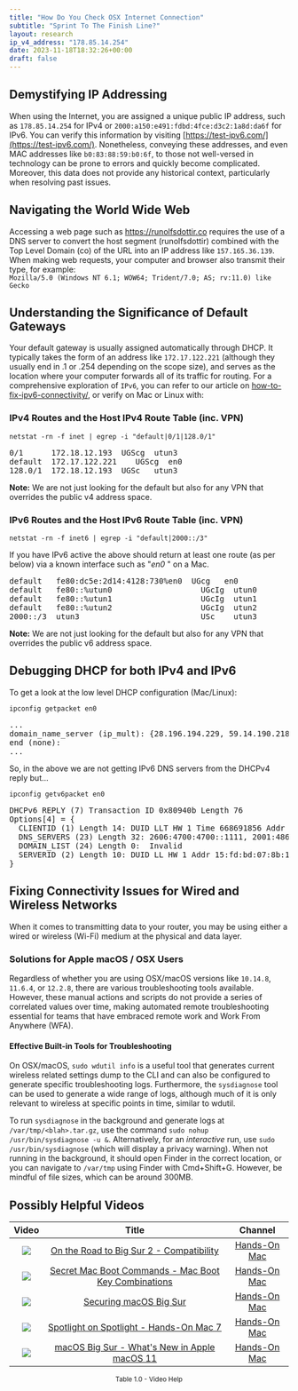 ```yaml
---
title: "How Do You Check OSX Internet Connection"
subtitle: "Sprint To The Finish Line?"
layout: research
ip_v4_address: "178.85.14.254"
date: 2023-11-18T18:32:26+00:00
draft: false
---
```


## Demystifying IP Addressing

When using the Internet, you are assigned a unique public IP address, such as ```178.85.14.254``` for IPv4 or ```2000:a150:e491:fdbd:4fce:d3c2:1a8d:da6f``` for IPv6. You can verify this information by visiting [https://test-ipv6.com/](https://test-ipv6.com/). Nonetheless, conveying these addresses, and even MAC addresses like ```b0:83:88:59:b0:6f```, to those not well-versed in technology can be prone to errors and quickly become complicated. Moreover, this data does not provide any historical context, particularly when resolving past issues.
## Navigating the World Wide Web

Accessing a web page such as https://runolfsdottir.co requires the use of a DNS server to convert the host segment (runolfsdottir) combined with the Top Level Domain (co) of the URL into an IP address like ```157.165.36.139```. When making web requests, your computer and browser also transmit their type, for example: <br>```Mozilla/5.0 (Windows NT 6.1; WOW64; Trident/7.0; AS; rv:11.0) like Gecko```
## Understanding the Significance of Default Gateways

Your default gateway is usually assigned automatically through DHCP. It typically takes the form of an address like ```172.17.122.221``` (although they usually end in .1 or .254 depending on the scope size), and serves as the location where your computer forwards all of its traffic for routing. For a comprehensive exploration of ```IPv6```, you can refer to our article on [how-to-fix-ipv6-connectivity/](/blog/how-to-fix-ipv6-connectivity/), or verify on Mac or Linux with:
<br>
### IPv4 Routes and the Host IPv4 Route Table (inc. VPN)
```netstat -rn -f inet | egrep -i "default|0/1|128.0/1"```

<pre>
0/1      172.18.12.193  UGScg  utun3
default  172.17.122.221    UGScg  en0
128.0/1  172.18.12.193  UGSc   utun3</pre>

**Note:** We are not just looking for the default but also for any VPN that overrides the public v4 address space.

### IPv6 Routes and the Host IPv6 Route Table (inc. VPN)
```netstat -rn -f inet6 | egrep -i "default|2000::/3"```

If you have IPv6 active the above should return at least one route (as per below) via a known interface such as "_en0_ " on a Mac. 

<pre>
default   fe80:dc5e:2d14:4128:730%en0  UGcg   en0
default   fe80::%utun0                   UGcIg  utun0
default   fe80::%utun1                   UGcIg  utun1
default   fe80::%utun2                   UGcIg  utun2
2000::/3  utun3                          USc    utun3</pre>

**Note:** We are not just looking for the default but also for any VPN that overrides the public v6 address space.
<br>

## Debugging DHCP for both IPv4 and IPv6

To get a look at the low level DHCP configuration (Mac/Linux): 

```ipconfig getpacket en0```

<pre>
...
domain_name_server (ip_mult): {28.196.194.229, 59.14.190.218}
end (none):
...</pre>

So, in the above we are not getting IPv6 DNS servers from the DHCPv4 reply but...

```ipconfig getv6packet en0```

<pre>
DHCPv6 REPLY (7) Transaction ID 0x80940b Length 76
Options[4] = {
  CLIENTID (1) Length 14: DUID LLT HW 1 Time 668691856 Addr b0:83:88:59:b0:6f
  DNS_SERVERS (23) Length 32: 2606:4700:4700::1111, 2001:4860:4860::8844
  DOMAIN_LIST (24) Length 0:  Invalid
  SERVERID (2) Length 10: DUID LL HW 1 Addr 15:fd:bd:07:8b:13
}</pre>




## Fixing Connectivity Issues for Wired and Wireless Networks
When it comes to transmitting data to your router, you may be using either a wired or wireless (Wi-Fi) medium at the physical and data layer.
### Solutions for Apple macOS / OSX Users
Regardless of whether you are using OSX/macOS versions like ```10.14.8```, ```11.6.4```, or ```12.2.8```, there are various troubleshooting tools available. However, these manual actions and scripts do not provide a series of correlated values over time, making automated remote troubleshooting essential for teams that have embraced remote work and Work From Anywhere (WFA).
#### Effective Built-in Tools for Troubleshooting
On OSX/macOS, ```sudo wdutil info``` is a useful tool that generates current wireless related settings dump to the CLI and can also be configured to generate specific troubleshooting logs. Furthermore, the ```sysdiagnose``` tool can be used to generate a wide range of logs, although much of it is only relevant to wireless at specific points in time, similar to wdutil.

To run ```sysdiagnose``` in the background and generate logs at ```/var/tmp/<blah>.tar.gz```, use the command ```sudo nohup /usr/bin/sysdiagnose -u &```. Alternatively, for an *interactive* run, use ```sudo /usr/bin/sysdiagnose``` (which will display a privacy warning). When not running in the background, it should open Finder in the correct location, or you can navigate to ```/var/tmp``` using Finder with Cmd+Shift+G. However, be mindful of file sizes, which can be around 300MB.
## Possibly Helpful Videos

<link href="/plugins/lity/css/lity.min.css" rel="stylesheet">
<script src="/plugins/lity/js/lity.min.js"></script>
<div class="table1-start"></div>

|Video | Title | Channel |
| :---: | :---: | :---: |
|<a href="https://www.youtube.com/watch?v=HEbK-Tignuc" data-lity><img src="https://i.ytimg.com/vi/HEbK-Tignuc/default.jpg" class="img-fluid"></a>|<a href="https://www.youtube.com/watch?v=HEbK-Tignuc" data-lity>On the Road to Big Sur 2 - Compatibility</a>|<a target="_blank" href="https://www.youtube.com/channel/UCg43DP8MdHVcl4rFK_delBg" >Hands-On Mac</a>|
|<a href="https://www.youtube.com/watch?v=VwNYWAxHCgM" data-lity><img src="https://i.ytimg.com/vi/VwNYWAxHCgM/default.jpg" class="img-fluid"></a>|<a href="https://www.youtube.com/watch?v=VwNYWAxHCgM" data-lity>Secret Mac Boot Commands - Mac Boot Key Combinations</a>|<a target="_blank" href="https://www.youtube.com/channel/UCg43DP8MdHVcl4rFK_delBg" >Hands-On Mac</a>|
|<a href="https://www.youtube.com/watch?v=7KdhJimuhNw" data-lity><img src="https://i.ytimg.com/vi/7KdhJimuhNw/default.jpg" class="img-fluid"></a>|<a href="https://www.youtube.com/watch?v=7KdhJimuhNw" data-lity>Securing macOS Big Sur</a>|<a target="_blank" href="https://www.youtube.com/channel/UCg43DP8MdHVcl4rFK_delBg" >Hands-On Mac</a>|
|<a href="https://www.youtube.com/watch?v=RslZ4W1EPqk" data-lity><img src="https://i.ytimg.com/vi/RslZ4W1EPqk/default.jpg" class="img-fluid"></a>|<a href="https://www.youtube.com/watch?v=RslZ4W1EPqk" data-lity>Spotlight on Spotlight - Hands-On Mac 7</a>|<a target="_blank" href="https://www.youtube.com/channel/UCg43DP8MdHVcl4rFK_delBg" >Hands-On Mac</a>|
|<a href="https://www.youtube.com/watch?v=JMKi6o9kaZI" data-lity><img src="https://i.ytimg.com/vi/JMKi6o9kaZI/default.jpg" class="img-fluid"></a>|<a href="https://www.youtube.com/watch?v=JMKi6o9kaZI" data-lity>macOS Big Sur - What&#39;s New in Apple macOS 11</a>|<a target="_blank" href="https://www.youtube.com/channel/UCg43DP8MdHVcl4rFK_delBg" >Hands-On Mac</a>|

<center><small>Table 1.0 - Video Help</small></center>
 <br>
<div class="table1-end"></div>
<script type="text/javascript">
(function() {
    $('div.table1-start').nextUntil('div.table1-end', 'table').addClass('table thead-dark table-striped table-responsive rounded').attr('id', 't1');
    $('#t1').find('thead').addClass('thead-dark');
})();
</script>
